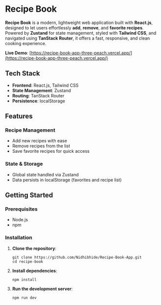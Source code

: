 

#  Recipe Book 

**Recipe Book** is a modern, lightweight web application built with **React.js**, designed to let users effortlessly **add**, **remove**, and **favorite recipes**. Powered by **Zustand** for state management, styled with **Tailwind CSS**, and navigated using **TanStack Router**, it offers a fast, responsive, and clean cooking experience.

 **Live Demo**:
[https://recipe-book-app-three-peach.vercel.app/](https://recipe-book-app-three-peach.vercel.app/) <!-- Replace with your actual link -->

##  Tech Stack

* **Frontend**: React.js, Tailwind CSS
* **State Management**: Zustand
* **Routing**: TanStack Router
* **Persistence**: localStorage
  

##  Features

###  Recipe Management

* Add new recipes with ease
* Remove recipes from the list
* Save favorite recipes for quick access

###  State & Storage

* Global state handled via Zustand
* Data persists in localStorage (favorites and recipe list)


##  Getting Started

### Prerequisites

* Node.js 
* npm 

### Installation

1. **Clone the repository**:

   ```
   git clone https://github.com/Nidhibhide/Recipe-Book-App.git
   cd recipe-book
   ```

2. **Install dependencies**:

   ```
   npm install
   ```

3. **Run the development server**:

   ```
   npm run dev
   ```




